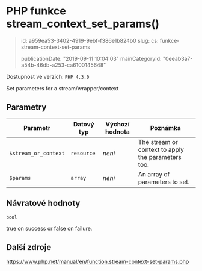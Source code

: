 PHP funkce stream_context_set_params()
======================================

> id: a959ea53-3402-4919-9ebf-f386e1b824b0
> slug:
> 	cs: funkce-stream-context-set-params
>
> publicationDate: "2019-09-11 10:04:03"
> mainCategoryId: "0eeab3a7-a54b-46db-a253-ca6100145648"

Dostupnost ve verzích: `PHP 4.3.0`

Set parameters for a stream/wrapper/context


Parametry
--------------

| Parametr | Datový typ | Výchozí hodnota | Poznámka |
|-----|-----|-----|-----|
| `$stream_or_context` | `resource` | *není* | The stream or context to apply the parameters too. |
| `$params` | `array` | *není* | An array of parameters to set. |


Návratové hodnoty
----------------

`bool`

true on success or false on failure.

Další zdroje
------------

https://www.php.net/manual/en/function.stream-context-set-params.php
